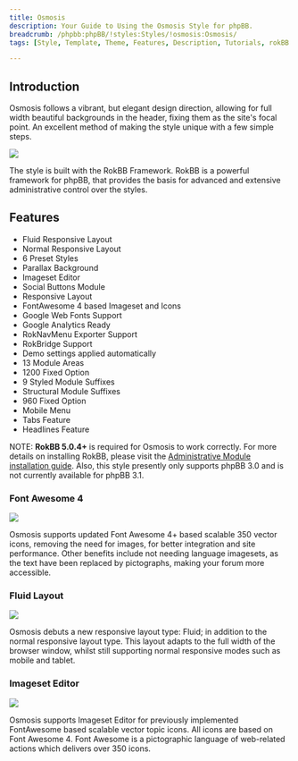 ```yaml
---
title: Osmosis
description: Your Guide to Using the Osmosis Style for phpBB.
breadcrumb: /phpbb:phpBB/!styles:Styles/!osmosis:Osmosis/
tags: [Style, Template, Theme, Features, Description, Tutorials, rokBB 5]

---
```


Introduction
-----

Osmosis follows a vibrant, but elegant design direction, allowing for full width beautiful backgrounds in the header, fixing them as the site's focal point. An excellent method of making the style unique with a few simple steps.

![][style]

The style is built with the RokBB Framework. RokBB is a powerful framework for phpBB, that provides the basis for advanced and extensive administrative control over the styles.

Features
-----

* Fluid Responsive Layout
* Normal Responsive Layout
* 6 Preset Styles
* Parallax Background
* Imageset Editor
* Social Buttons Module
* Responsive Layout
* FontAwesome 4 based Imageset and Icons
* Google Web Fonts Support
* Google Analytics Ready
* RokNavMenu Exporter Support
* RokBridge Support
* Demo settings applied automatically
* 13 Module Areas
* 1200 Fixed Option
* 9 Styled Module Suffixes
* Structural Module Suffixes
* 960 Fixed Option
* Mobile Menu
* Tabs Feature
* Headlines Feature

NOTE: **RokBB 5.0.4+** is required for Osmosis to work correctly. For more details on installing RokBB, please visit the [Administrative Module installation guide](../../start/styles.md#installing-administrative-modules). Also, this style presently only supports phpBB 3.0 and is not currently available for phpBB 3.1.


### Font Awesome 4

![][fontawesome]

Osmosis supports updated Font Awesome 4+ based scalable 350 vector icons, removing the need for images, for better integration and site performance. Other benefits include not needing language imagesets, as the text have been replaced by pictographs, making your forum more accessible.

### Fluid Layout

![][fluid]

Osmosis debuts a new responsive layout type: Fluid; in addition to the normal responsive layout type. This layout adapts to the full width of the browser window, whilst still supporting normal responsive modes such as mobile and tablet.

### Imageset Editor

![][imageset]

Osmosis supports Imageset Editor for previously implemented FontAwesome based scalable vector topic icons. All icons are based on Font Awesome 4. Font Awesome is a pictographic language of web-related actions which delivers over 350 icons.

[adminguide]: ../../start/styles.md#installing-administrative-modules
[style]: assets/osmosis.jpg
[fontawesome]: assets/fontawesome.jpg
[fluid]: assets/fluid.jpg
[imageset]: assets/imageset.jpg
